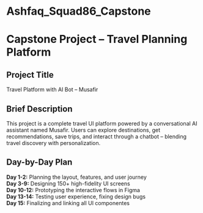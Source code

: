 # Ashfaq_Squad86_Capstone
# Capstone Project – Travel Planning Platform

## Project Title
Travel Platform with AI Bot – Musafir

## Brief Description
This project is a complete travel UI platform powered by a conversational AI assistant named Musafir. Users can explore destinations, get recommendations, save trips, and interact through a chatbot – blending travel discovery with personalization.

## Day-by-Day Plan

**Day 1-2:** Planning the layout, features, and user journey  
**Day 3-9:** Designing 150+ high-fidelity UI screens  
**Day 10-12:** Prototyping the interactive flows in Figma  
**Day 13-14:** Testing user experience, fixing design bugs  
**Day 15:** Finalizing and linking all UI componentes

